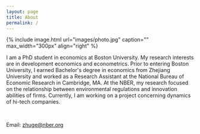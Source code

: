 ```yaml
---
layout: page
title: About
permalink: /
---
```


{% include image.html url="images/photo.jpg" caption="" max_width="300px" align="right" %}

I am a PhD student in economics at Boston University. My research interests are in development economics and econometrics. Prior to entering Boston University, I earned Bachelor's degree in economics from Zhejiang University and worked as a Research Assistant at the National Bureau of Economic Research in Cambridge, MA. At the NBER, my research focused on the relationship between environmental regulations and innovation abilities of firms. Currently, I am working on a project concerning dynamics of hi-tech companies.

<br />

Email: [zhuge@nber.org]

[zhuge@nber.org]: mailto:zhuge@nber.org

<br />
